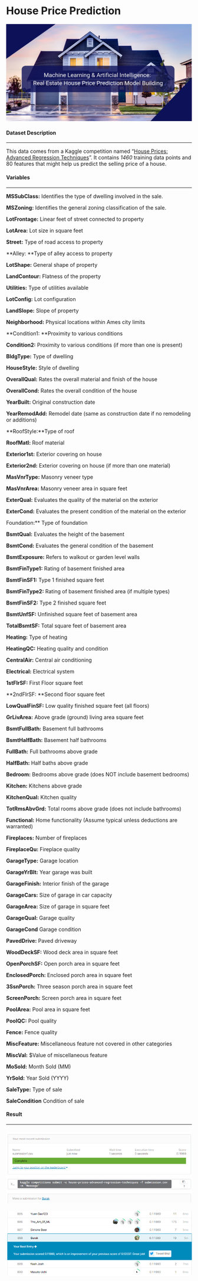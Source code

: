 # House Price Prediction


![houspreice](images/houspreice.jpg)



#### Dataset Description

------

This data comes from a Kaggle competition named “[House Prices: Advanced Regression Techniques](https://www.kaggle.com/c/house-prices-advanced-regression-techniques)”. It contains *1460* training data points and 80 features that might help us predict the selling price of a house.



#### Variables

------

**MSSubClass:** Identifies the type of dwelling involved in the sale.

**MSZoning:** Identifies the general zoning classification of the sale.

**LotFrontage:** Linear feet of street connected to property

**LotArea:** Lot size in square feet

**Street:** Type of road access to property

**Alley: **Type of alley access to property

**LotShape:** General shape of property

**LandContour:** Flatness of the property

**Utilities:** Type of utilities available

**LotConfig:** Lot configuration

**LandSlope:** Slope of property

**Neighborhood:** Physical locations within Ames city limits

**Condition1: **Proximity to various conditions

**Condition2:** Proximity to various conditions (if more than one is present)

**BldgType:** Type of dwelling

**HouseStyle:** Style of dwelling

**OverallQual:** Rates the overall material and finish of the house

**OverallCond:** Rates the overall condition of the house

**YearBuilt:** Original construction date

**YearRemodAdd:** Remodel date (same as construction date if no remodeling or additions)

**RoofStyle:**Type of roof

**RoofMatl:** Roof material

**Exterior1st:** Exterior covering on house

**Exterior2nd:** Exterior covering on house (if more than one material)

**MasVnrType:** Masonry veneer type

**MasVnrArea:** Masonry veneer area in square feet

**ExterQual:** Evaluates the quality of the material on the exterior 

**ExterCond:** Evaluates the present condition of the material on the exterior

Foundation:** Type of foundation

**BsmtQual:** Evaluates the height of the basement

**BsmtCond:** Evaluates the general condition of the basement

**BsmtExposure:** Refers to walkout or garden level walls

**BsmtFinType1:** Rating of basement finished area

**BsmtFinSF1:** Type 1 finished square feet

**BsmtFinType2:** Rating of basement finished area (if multiple types)

**BsmtFinSF2:** Type 2 finished square feet

**BsmtUnfSF:** Unfinished square feet of basement area

**TotalBsmtSF:** Total square feet of basement area

**Heating:** Type of heating

**HeatingQC:** Heating quality and condition

**CentralAir:** Central air conditioning

**Electrical:** Electrical system

**1stFlrSF:** First Floor square feet

**2ndFlrSF: **Second floor square feet

**LowQualFinSF:** Low quality finished square feet (all floors)

**GrLivArea:** Above grade (ground) living area square feet

**BsmtFullBath:** Basement full bathrooms

**BsmtHalfBath:** Basement half bathrooms

**FullBath:** Full bathrooms above grade

**HalfBath:** Half baths above grade

**Bedroom:** Bedrooms above grade (does NOT include basement bedrooms)

**Kitchen:** Kitchens above grade

**KitchenQual:** Kitchen quality

**TotRmsAbvGrd:** Total rooms above grade (does not include bathrooms)

**Functional:** Home functionality (Assume typical unless deductions are warranted)

**Fireplaces:** Number of fireplaces

**FireplaceQu:** Fireplace quality

**GarageType:** Garage location

**GarageYrBlt:** Year garage was built

**GarageFinish:** Interior finish of the garage

**GarageCars:** Size of garage in car capacity

**GarageArea:** Size of garage in square feet

**GarageQual:** Garage quality

**GarageCond** Garage condition

**PavedDrive:** Paved driveway

**WoodDeckSF:** Wood deck area in square feet

**OpenPorchSF:** Open porch area in square feet

**EnclosedPorch:** Enclosed porch area in square feet

**3SsnPorch:** Three season porch area in square feet

**ScreenPorch:** Screen porch area in square feet

**PoolArea:** Pool area in square feet

**PoolQC:** Pool quality

**Fence:** Fence quality

**MiscFeature:** Miscellaneous feature not covered in other categories

**MiscVal:** $Value of miscellaneous feature

**MoSold:** Month Sold (MM)

**YrSold:** Year Sold (YYYY)

**SaleType:** Type of sale

**SaleCondition** Condition of sale





#### Result

------



#### ![11989](images/11989.png)



![liste](images/liste.png)
